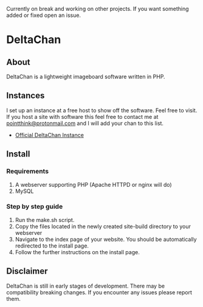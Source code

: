 Currently on break and working on other projects.
If you want something added or fixed open an issue.

# DeltaChan
## About
DeltaChan is a lightweight imageboard software written in PHP.

## Instances
I set up an instance at a free host to show off the software. Feel free to visit. If you host a site with software this feel free to contact me at pointthink@protonmail.com and I will add your chan to this list.
- [Official DeltaChan Instance](http://deltachan.atwebpages.com)

## Install
### Requirements
1. A webserver supporting PHP (Apache HTTPD or nginx will do)
2. MySQL

### Step by step guide
1. Run the make.sh script.
2. Copy the files located in the newly created site-build directory to your webserver
3. Navigate to the index page of your website. You should be automatically redirected to the install page.
4. Follow the further instructions on the install page.

## Disclaimer
DeltaChan is still in early stages of development. There may be compatibility breaking changes. If you encounter any issues please report them.
